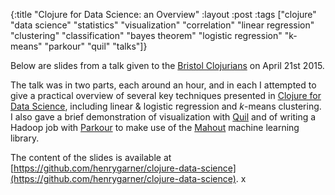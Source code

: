 {:title "Clojure for Data Science: an Overview"
 :layout :post
 :tags  ["clojure" "data science" "statistics" "visualization" "correlation" "linear regression" "clustering" "classification" "bayes theorem" "logistic regression" "k-means" "parkour" "quil" "talks"]}

Below are slides from a talk given to the [Bristol Clojurians](https://bristolclojurians.github.io/) on April 21st 2015.

The talk was in two parts, each around an hour, and in each I attempted to give a practical overview of several key techniques presented in [Clojure for Data Science](http://www.amazon.co.uk/gp/product/1784397180/ref=as_li_tl?ie=UTF8&camp=1634&creative=19450&creativeASIN=1784397180&linkCode=as2&tag=henrygarnerco-21), including linear &amp; logistic regression and <em>k</em>-means clustering. I also gave a brief demonstration of visualization with [Quil](http://quil.info/) and of writing a Hadoop job with [Parkour](https://github.com/damballa/parkour) to make use of the [Mahout](http://mahout.apache.org/) machine learning library.

<script async class="speakerdeck-embed" data-id="324a4d25b6d541dbadd9e0fb14dc1a51" data-ratio="1.37081659973226" src="//speakerdeck.com/assets/embed.js"></script>

The content of the slides is available at [https://github.com/henrygarner/clojure-data-science](https://github.com/henrygarner/clojure-data-science).
x
